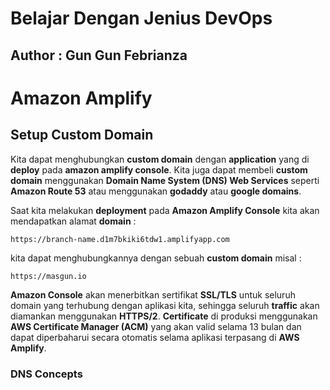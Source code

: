 # Belajar Dengan Jenius DevOps

## Author : Gun Gun Febrianza



# Amazon Amplify



## Setup Custom Domain

Kita dapat menghubungkan **custom domain** dengan **application** yang di **deploy** pada **amazon amplify console**. Kita juga dapat membeli **custom domain** menggunakan **Domain Name System (DNS) Web Services** seperti **Amazon Route 53** atau menggunakan **godaddy** atau **google domains**.

Saat kita melakukan **deployment** pada **Amazon Amplify Console** kita akan mendapatkan alamat **domain** :

```
https://branch-name.d1m7bkiki6tdw1.amplifyapp.com
```

kita dapat menghubungkannya dengan sebuah **custom domain** misal :

```
https://masgun.io
```

**Amazon Console** akan menerbitkan sertifikat **SSL/TLS** untuk seluruh domain yang terhubung dengan aplikasi kita, sehingga seluruh **traffic** akan diamankan menggunakan **HTTPS/2**. **Certificate** di produksi menggunakan **AWS Certificate Manager (ACM)** yang akan valid selama 13 bulan dan dapat diperbaharui secara otomatis selama aplikasi terpasang di **AWS Amplify**.



### DNS Concepts
